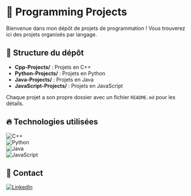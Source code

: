 # 🚀 Programming Projects  

Bienvenue dans mon dépôt de projets de programmation ! Vous trouverez ici des projets organisés par langage.  

## 📂 Structure du dépôt  
- **Cpp-Projects/** : Projets en C++  
- **Python-Projects/** : Projets en Python  
- **Java-Projects/** : Projets en Java  
- **JavaScript-Projects/** : Projets en JavaScript  

Chaque projet a son propre dossier avec un fichier `README.md` pour les détails.  

## 🔥 Technologies utilisées  
![C++](https://img.shields.io/badge/C++-00599C?style=for-the-badge&logo=cplusplus&logoColor=white)  
![Python](https://img.shields.io/badge/Python-3776AB?style=for-the-badge&logo=python&logoColor=white)  
![Java](https://img.shields.io/badge/Java-007396?style=for-the-badge&logo=java&logoColor=white)  
![JavaScript](https://img.shields.io/badge/JavaScript-F7DF1E?style=for-the-badge&logo=javascript&logoColor=black)  

## 📌 Contact  
[![LinkedIn](https://img.shields.io/badge/LinkedIn-Connect-blue?style=flat&logo=linkedin)](https://www.linkedin.com/in/marzouk-meryem-66018a25b/)  
